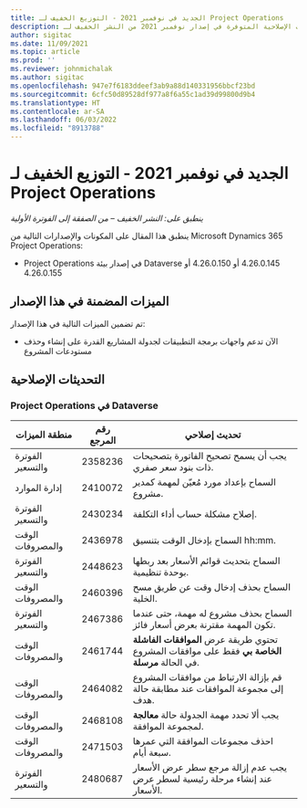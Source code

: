 ```yaml
---
title: الجديد في نوفمبر 2021 - التوزيع الخفيف لـ Project Operations
description: يوفر هذا المقال معلومات حول التحديثات الإصلاحية المتوفرة في إصدار نوفمبر 2021 من النشر الخفيف لـ Project Operations.
author: sigitac
ms.date: 11/09/2021
ms.topic: article
ms.prod: ''
ms.reviewer: johnmichalak
ms.author: sigitac
ms.openlocfilehash: 947e7f6183ddeef3ab9a88d140331956bbcf23bd
ms.sourcegitcommit: 6cfc50d89528df977a8f6a55c1ad39d99800d9b4
ms.translationtype: HT
ms.contentlocale: ar-SA
ms.lasthandoff: 06/03/2022
ms.locfileid: "8913788"
---
```

# <a name="whats-new-november-2021---project-operations-lite-deployment"></a>الجديد في نوفمبر 2021 - التوزيع الخفيف لـ Project Operations

_ينطبق على: النشر الخفيف – من الصفقة إلى الفوترة الأولية_

ينطبق هذا المقال على المكونات والإصدارات التالية من Microsoft Dynamics 365 Project Operations:

- Project Operations في إصدار بيئة Dataverse ‏4.26.0.145 أو 4.26.0.150 أو 4.26.0.155
  
## <a name="features-included-in-this-release"></a>الميزات المضمنة في هذا الإصدار

تم تضمين الميزات التالية في هذا الإصدار:

- الآن تدعم واجهات برمجة التطبيقات لجدولة المشاريع القدرة على إنشاء وحذف مستودعات المشروع

## <a name="quality-updates"></a>التحديثات الإصلاحية

### <a name="project-operations-in-dataverse"></a>Project Operations في Dataverse

| منطقة الميزات | رقم المرجع | تحديث إصلاحي |
| --- | --- | --- |
| الفوترة والتسعير | 2358236 | يجب أن يسمح تصحيح الفاتورة بتصحيحات ذات بنود سعر صفري. |
| إدارة الموارد | 2410072 | السماح بإعداد مورد مُعيّن لمهمة كمدير مشروع. |
| الفوترة والتسعير | 2430234 | إصلاح مشكلة حساب أداء التكلفة. |
| الوقت والمصروفات | 2436978 | السماح بإدخال الوقت بتنسيق hh:mm. |
| الفوترة والتسعير | 2448623 | السماح بتحديث قوائم الأسعار بعد ربطها بوحدة تنظيمية. |
| الوقت والمصروفات | 2460396 | السماح بحذف إدخال وقت عن طريق مسح الخلية. |
| الفوترة والتسعير | 2467386 | السماح بحذف مشروع له مهمة، حتى عندما تكون المهمة مقترنة بعرض أسعار فائز. |
| الوقت والمصروفات | 2461744 | تحتوي طريقة عرض **الموافقات الفاشلة الخاصة بي** فقط على موافقات المشروع في الحالة **مرسلة**. |
| الوقت والمصروفات | 2464082 | قم بإزالة الارتباط من موافقات المشروع إلى مجموعة الموافقات عند مطابقة حالة هدف. |
| الوقت والمصروفات | 2468108 | يجب ألا تحدد مهمة الجدولة حالة **معالجة** لمجموعة الموافقة. |
| الوقت والمصروفات | 2471503 | احذف مجموعات الموافقة التي عمرها سبعة أيام. |
| الفوترة والتسعير | 2480687 | يجب عدم إزالة مرجع سطر عرض الأسعار عند إنشاء مرحلة رئيسية لسطر عرض الأسعار. |
